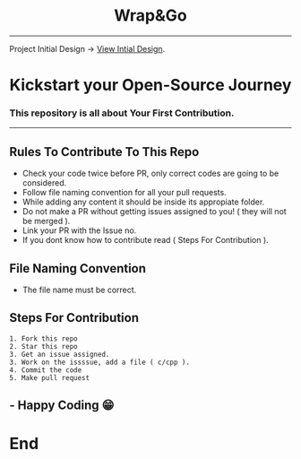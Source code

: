 <h1 align="center"> Wrap&Go </h1>

---

Project Initial Design -> [View Intial Design](https://whimsical.com/food-8PBqBtCftsetbN27UNpFJC).


<h1 align="center">Kickstart your Open-Source Journey</h1>

### This repository is all about Your First Contribution.
---
## Rules To Contribute To This Repo

- Check your code twice before PR, only correct codes are going to be considered.
- Follow file naming convention for all your pull requests.
- While adding any content it should be inside its appropiate folder.
- Do not make a PR without getting issues assigned to you! ( they will not be merged ).
- Link your PR with the Issue no.
- If you dont know how to contribute read ( Steps For Contribution ).

## File Naming Convention
- The file name must be correct.


## Steps For Contribution

    1. Fork this repo
    2. Star this repo
    3. Get an issue assigned.
    3. Work on the issssue, add a file ( c/cpp ).
    4. Commit the code
    5. Make pull request

## - Happy Coding 😁
# End
